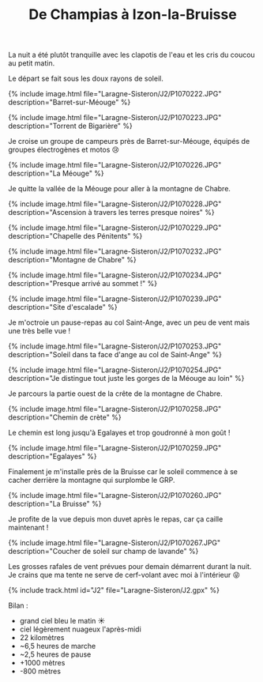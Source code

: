 ﻿---
title: "De Champias à Izon-la-Bruisse"
permalink: /Laragne-Sisteron/J2/
sidebar:
  nav: "laragne_sisteron"
enable_tracks: true
---

La nuit a été plutôt tranquille avec les clapotis de l'eau et les cris du coucou au petit matin.

Le départ se fait sous les doux rayons de soleil.

{% include image.html file="Laragne-Sisteron/J2/P1070222.JPG" description="Barret-sur-Méouge" %}

{% include image.html file="Laragne-Sisteron/J2/P1070223.JPG" description="Torrent de Bigarière" %}

Je croise un groupe de campeurs près de Barret-sur-Méouge, équipés de groupes électrogènes et motos :cry:

{% include image.html file="Laragne-Sisteron/J2/P1070226.JPG" description="La Méouge" %}

Je quitte la vallée de la Méouge pour aller à la montagne de Chabre.

{% include image.html file="Laragne-Sisteron/J2/P1070228.JPG" description="Ascension à travers les terres presque noires" %}

{% include image.html file="Laragne-Sisteron/J2/P1070229.JPG" description="Chapelle des Pénitents" %}

{% include image.html file="Laragne-Sisteron/J2/P1070232.JPG" description="Montagne de Chabre" %}

{% include image.html file="Laragne-Sisteron/J2/P1070234.JPG" description="Presque arrivé au sommet !" %}

{% include image.html file="Laragne-Sisteron/J2/P1070239.JPG" description="Site d'escalade" %}

Je m'octroie un pause-repas au col Saint-Ange, avec un peu de vent mais une très belle vue !

{% include image.html file="Laragne-Sisteron/J2/P1070253.JPG" description="Soleil dans ta face d'ange au col de Saint-Ange" %}

{% include image.html file="Laragne-Sisteron/J2/P1070254.JPG" description="Je distingue tout juste les gorges de la Méouge au loin" %}

Je parcours la partie ouest de la crête de la montagne de Chabre.

{% include image.html file="Laragne-Sisteron/J2/P1070258.JPG" description="Chemin de crète" %}

Le chemin est long jusqu'à Egalayes et trop goudronné à mon goût !

{% include image.html file="Laragne-Sisteron/J2/P1070259.JPG" description="Egalayes" %}

Finalement je m'installe près de la Bruisse car le soleil commence à se cacher derrière la montagne qui surplombe le GRP.

{% include image.html file="Laragne-Sisteron/J2/P1070260.JPG" description="La Bruisse" %}

Je profite de la vue depuis mon duvet après le repas, car ça caille maintenant !

{% include image.html file="Laragne-Sisteron/J2/P1070267.JPG" description="Coucher de soleil sur champ de lavande" %}

Les grosses rafales de vent prévues pour demain démarrent durant la nuit. Je crains que ma tente ne serve de cerf-volant avec moi à l'intérieur :stuck_out_tongue_closed_eyes:

{% include track.html id="J2" file="Laragne-Sisteron/J2.gpx" %}

Bilan :
* grand ciel bleu le matin :sunny:
* ciel légèrement nuageux l'après-midi
* 22 kilomètres
* ~6,5 heures de marche
* ~2,5 heures de pause
* +1000 mètres
* -800 mètres
